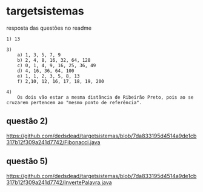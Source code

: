 # targetsistemas
 resposta das questões no readme

```
1) 13
```
``` 
3)
    a) 1, 3, 5, 7, 9
    b) 2, 4, 8, 16, 32, 64, 128  
    c) 0, 1, 4, 9, 16, 25, 36, 49  
    d) 4, 16, 36, 64, 100  
    e) 1, 1, 2, 3, 5, 8, 13  
    f) 2,10, 12, 16, 17, 18, 19, 200
```
```
4)
    Os dois vão estar a mesma distância de Ribeirão Preto, pois ao se cruzarem pertencem ao "mesmo ponto de referência".
```
## questão 2) 
https://github.com/dedsdead/targetsistemas/blob/7da833195d4514a9de1cb317b12f309a241d7742/Fibonacci.java

## questão 5)
 https://github.com/dedsdead/targetsistemas/blob/7da833195d4514a9de1cb317b12f309a241d7742/InvertePalavra.java